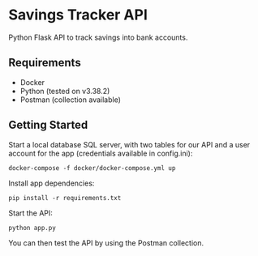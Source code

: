 # Savings Tracker API

Python Flask API to track savings into bank accounts. 

## Requirements

- Docker
- Python (tested on v3.38.2)
- Postman (collection available)

## Getting Started

Start a local database SQL server, with two tables for our API and a user account for the app (credentials available in config.ini):

```
docker-compose -f docker/docker-compose.yml up
```

Install app dependencies:
```
pip install -r requirements.txt
```

Start the API:
```
python app.py
```

You can then test the API by using the Postman collection.